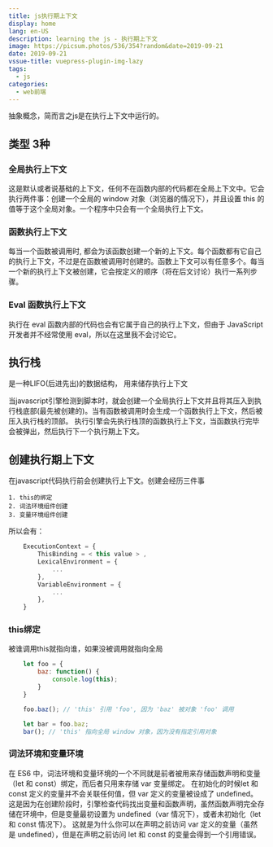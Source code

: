 ```yaml
---
title: js执行期上下文
display: home
lang: en-US
description: learning the js - 执行期上下文
image: https://picsum.photos/536/354?random&date=2019-09-21
date: 2019-09-21
vssue-title: vuepress-plugin-img-lazy
tags:
  - js
categories:
  - web前端
---
```


抽象概念，简而言之js是在执行上下文中运行的。

<!-- more -->

## 类型 3种

### 全局执行上下文
这是默认或者说基础的上下文，任何不在函数内部的代码都在全局上下文中。它会执行两件事：创建一个全局的 window 对象（浏览器的情况下），并且设置 this 的值等于这个全局对象。一个程序中只会有一个全局执行上下文。

### 函数执行上下文

每当一个函数被调用时, 都会为该函数创建一个新的上下文。每个函数都有它自己的执行上下文，不过是在函数被调用时创建的。函数上下文可以有任意多个。每当一个新的执行上下文被创建，它会按定义的顺序（将在后文讨论）执行一系列步骤。

### Eval 函数执行上下文

执行在 eval 函数内部的代码也会有它属于自己的执行上下文，但由于 JavaScript 开发者并不经常使用 eval，所以在这里我不会讨论它。

## 执行栈

是一种LIFO(后进先出)的数据结构， 用来储存执行上下文

当javascript引擎检测到脚本时，就会创建一个全局执行上下文并且将其压入到执行栈底部(最先被创建的)。当有函数被调用时会生成一个函数执行上下文，然后被压入执行栈的顶部。
执行引擎会先执行栈顶的函数执行上下文，当函数执行完毕会被弹出，然后执行下一个执行期上下文。

## 创建执行期上下文

在javascript代码执行前会创建执行上下文。创建会经历三件事

    1. this的绑定
    2. 词法环境组件创建
    3. 变量环境组件创建

所以会有：

``` js
    ExecutionContext = {
        ThisBinding = < this value > ,
        LexicalEnvironment = {
            ...
        },
        VariableEnvironment = {
            ...
        },
    }
```

### this绑定

被谁调用this就指向谁，如果没被调用就指向全局

``` js
    let foo = {
        baz: function() {
            console.log(this);
        }
    }

    foo.baz(); // 'this' 引用 'foo', 因为 'baz' 被对象 'foo' 调用

    let bar = foo.baz;
    bar(); // 'this' 指向全局 window 对象，因为没有指定引用对象
```

### 词法环境和变量环境

在 ES6 中，词法环境和变量环境的一个不同就是前者被用来存储函数声明和变量（let 和 const）绑定，而后者只用来存储 var 变量绑定。
在初始化的时候let 和 const 定义的变量并不会关联任何值，但 var 定义的变量被设成了 undefined。
这是因为在创建阶段时，引擎检查代码找出变量和函数声明，虽然函数声明完全存储在环境中，但是变量最初设置为 undefined（var 情况下），或者未初始化（let 和 const 情况下）。
这就是为什么你可以在声明之前访问 var 定义的变量（虽然是 undefined），但是在声明之前访问 let 和 const 的变量会得到一个引用错误。
